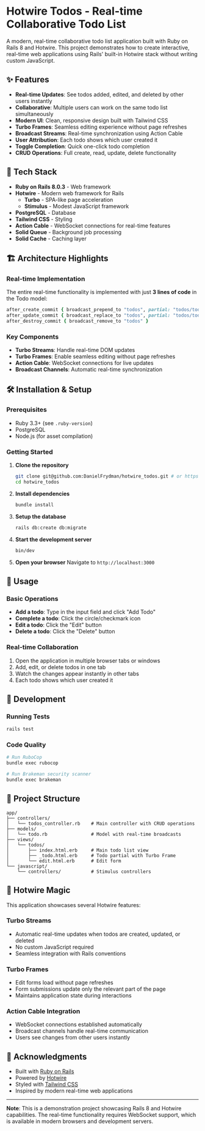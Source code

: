 # Hotwire Todos - Real-time Collaborative Todo List

A modern, real-time collaborative todo list application built with Ruby on Rails 8 and Hotwire. This project demonstrates how to create interactive, real-time web applications using Rails' built-in Hotwire stack without writing custom JavaScript.

## ✨ Features

- **Real-time Updates**: See todos added, edited, and deleted by other users instantly
- **Collaborative**: Multiple users can work on the same todo list simultaneously
- **Modern UI**: Clean, responsive design built with Tailwind CSS
- **Turbo Frames**: Seamless editing experience without page refreshes
- **Broadcast Streams**: Real-time synchronization using Action Cable
- **User Attribution**: Each todo shows which user created it
- **Toggle Completion**: Quick one-click todo completion
- **CRUD Operations**: Full create, read, update, delete functionality

## 🚀 Tech Stack

- **Ruby on Rails 8.0.3** - Web framework
- **Hotwire** - Modern web framework for Rails
  - **Turbo** - SPA-like page acceleration
  - **Stimulus** - Modest JavaScript framework
- **PostgreSQL** - Database
- **Tailwind CSS** - Styling
- **Action Cable** - WebSocket connections for real-time features
- **Solid Queue** - Background job processing
- **Solid Cache** - Caching layer

## 🏗️ Architecture Highlights

### Real-time Implementation
The entire real-time functionality is implemented with just **3 lines of code** in the Todo model:

```ruby
after_create_commit { broadcast_prepend_to "todos", partial: "todos/todo", locals: { todo: self } }
after_update_commit { broadcast_replace_to "todos", partial: "todos/todo", locals: { todo: self } }
after_destroy_commit { broadcast_remove_to "todos" }
```

### Key Components
- **Turbo Streams**: Handle real-time DOM updates
- **Turbo Frames**: Enable seamless editing without page refreshes
- **Action Cable**: WebSocket connections for live updates
- **Broadcast Channels**: Automatic real-time synchronization

## 🛠️ Installation & Setup

### Prerequisites
- Ruby 3.3+ (see `.ruby-version`)
- PostgreSQL
- Node.js (for asset compilation)

### Getting Started

1. **Clone the repository**
   ```bash
   git clone git@github.com:DanielFrydman/hotwire_todos.git # or https://github.com/DanielFrydman/hotwire_todos.git
   cd hotwire_todos
   ```

2. **Install dependencies**
   ```bash
   bundle install
   ```

3. **Setup the database**
   ```bash
   rails db:create db:migrate
   ```

4. **Start the development server**
   ```bash
   bin/dev
   ```

5. **Open your browser**
   Navigate to `http://localhost:3000`

## 🎯 Usage

### Basic Operations
- **Add a todo**: Type in the input field and click "Add Todo"
- **Complete a todo**: Click the circle/checkmark icon
- **Edit a todo**: Click the "Edit" button
- **Delete a todo**: Click the "Delete" button

### Real-time Collaboration
1. Open the application in multiple browser tabs or windows
2. Add, edit, or delete todos in one tab
3. Watch the changes appear instantly in other tabs
4. Each todo shows which user created it

## 🔧 Development

### Running Tests
```bash
rails test
```

### Code Quality
```bash
# Run RuboCop
bundle exec rubocop

# Run Brakeman security scanner
bundle exec brakeman
```

## 📁 Project Structure

```
app/
├── controllers/
│   └── todos_controller.rb    # Main controller with CRUD operations
├── models/
│   └── todo.rb                # Model with real-time broadcasts
├── views/
│   └── todos/
│       ├── index.html.erb     # Main todo list view
│       ├── _todo.html.erb     # Todo partial with Turbo Frame
│       └── edit.html.erb      # Edit form
└── javascript/
    └── controllers/           # Stimulus controllers
```

## 🌟 Hotwire Magic

This application showcases several Hotwire features:

### Turbo Streams
- Automatic real-time updates when todos are created, updated, or deleted
- No custom JavaScript required
- Seamless integration with Rails conventions

### Turbo Frames
- Edit forms load without page refreshes
- Form submissions update only the relevant part of the page
- Maintains application state during interactions

### Action Cable Integration
- WebSocket connections established automatically
- Broadcast channels handle real-time communication
- Users see changes from other users instantly

## 🙏 Acknowledgments

- Built with [Ruby on Rails](https://rubyonrails.org/)
- Powered by [Hotwire](https://hotwired.dev/)
- Styled with [Tailwind CSS](https://tailwindcss.com/)
- Inspired by modern real-time web applications

---

**Note**: This is a demonstration project showcasing Rails 8 and Hotwire capabilities. The real-time functionality requires WebSocket support, which is available in modern browsers and development servers.
